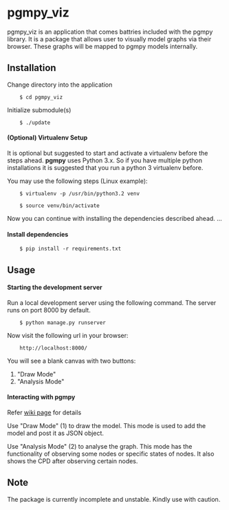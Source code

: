 pgmpy_viz
=========

pgmpy_viz is an application that comes battries included with the pgmpy library.
It is a package that allows user to visually model graphs via their browser.
These graphs will be mapped to pgmpy models internally.


Installation
------------

Change directory into the application

        $ cd pgmpy_viz

Initialize submodule(s)

        $ ./update


#### (Optional) Virtualenv Setup

It is optional but suggested to start and activate a virtualenv before the steps ahead.
**pgmpy** uses Python 3.x. So if you have multiple python installations it is suggested
that you run a python 3 virtualenv before.

You may use the following steps (Linux example):

        $ virtualenv -p /usr/bin/python3.2 venv

        $ source venv/bin/activate

Now you can continue with installing the dependencies described ahead.
        ...

#### Install dependencies

        $ pip install -r requirements.txt


Usage
-----

#### Starting the development server

Run a local development server using the following command.
The server runs on port 8000 by default.

        $ python manage.py runserver

Now visit the following url in your browser:

        http://localhost:8000/

You will see a blank canvas with two buttons:

1.  "Draw Mode"
2.  "Analysis Mode"

#### Interacting with pgmpy
Refer [wiki page](https://github.com/pgmpy/pgmpy_viz/wiki/Detailed-Description) for details 

Use "Draw Mode" (1) to draw the model.
This mode is used to add the model and post it as JSON object.

Use "Analysis Mode" (2) to analyse the graph.
This mode has the functionality of observing some nodes or specific states of nodes.
It also shows the CPD after observing certain nodes.


Note
----
The package is currently incomplete and unstable. Kindly use with caution.
